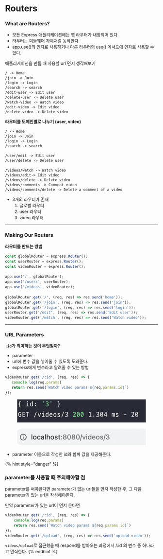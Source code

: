 # Routers

### What are Routers?

- 모든 Express 애플리케이션에는 앱 라우터가 내장되어 있다.
- 라우터는 미들웨어 자체처럼 동작한다.
- app.use()의 인자로 사용하거나 다른 라우터의 use() 메서드에 인자로 사용할 수 있다.

애플리케이션을 만들 때 사용할 url 먼저 생각해보기

```text
/ -> Home
/join -> Join
/login -> Login
/search -> search
/edit-user -> Edit user
/delete-user -> Delete user
/watch-video -> Watch video
/edit-video -> Edit video
/delete-video -> Delete video
```

**라우터를 도메인별로 나누기 (user, video)**

```text
/ -> Home
/join -> Join
/login -> Login
/search -> search

/user/edit -> Edit user
/user/delete -> Delete user

/videos/watch -> Watch video
/videos/edit-> Edit video
/videos/delete -> Delete video
/videos/comments -> Comment video
/videos/comments/delete -> Delete a comment of a video
```

- 3개의 라우터가 존재
  1. 글로벌 라우터
  2. user 라우터
  3. video 라우터

---

### Making Our Routers

**라우터를 만드는 방법**

```js
const globalRouter = express.Router();
const userRouter = express.Router();
const videoRouter = express.Router();

app.use('/', globalRouter);
app.use('/users', userRouter);
app.use('/videos', videoRouter);

globalRouter.get('/', (req, res) => res.send('home'));
globalRouter.get('/join', (req, res) => res.send('join'));
globalRouter.get('/login', (req, res) => res.send('login'));
userRouter.get('/edit', (req, res) => res.send('Edit user'));
videoRouter.get('/watch', (req, res) => res.send('Watch video'));
```


---

### URL Parameters

**`:id`가 의미하는 것이 무엇일까?**
- parameter
- url에 변수 값을 넣어줄 수 있도록 도와준다. 
- express에게 변수라고 알려줄 수 있는 방법

 ```js
 videoRouter.get('/:id', (req, res) => {
    console.log(req.params)
    return res.send(`Watch video params ${req.params.id}`)
});
 ```

 <figure><img src="../../.gitbook/assets/230904-1.png" alt=""><figcaption></figcaption></figure>
 <figure><img src="../../.gitbook/assets/230904-2.png" alt=""><figcaption></figcaption></figure>

 - parameter 이름으로 작성한 id와 함께 값을 제공해준다. 



{% hint style="danger" %}
### parameter를 사용할 때 주의해야할 점

parameter를 써야한다면 parameter가 없는 url들을 먼저 작성한 후, 그 다음 parameter가 있는 url을 작성해야한다. 

만약 parameter가 있는 url이 먼저 온다면
```js
videoRouter.get('/:id', (req, res) => {
    console.log(req.params)
    return res.send(`Watch video params ${req.params.id}`)
});
videoRouter.get('/upload', (req, res) => res.send('upload video'));
```

`videos/upload`로 접근했을 때 respond를 받아오는 과정에서 /:id 의 변수 중 하나라고 인식한다.
{% endhint %}
